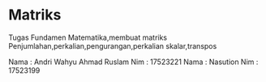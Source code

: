 # Matriks
Tugas Fundamen Matematika,membuat matriks Penjumlahan,perkalian,pengurangan,perkalian skalar,transpos

Nama : Andri Wahyu Ahmad Ruslam
Nim  : 17523221 
Nama : Nasution
Nim  : 17523199
